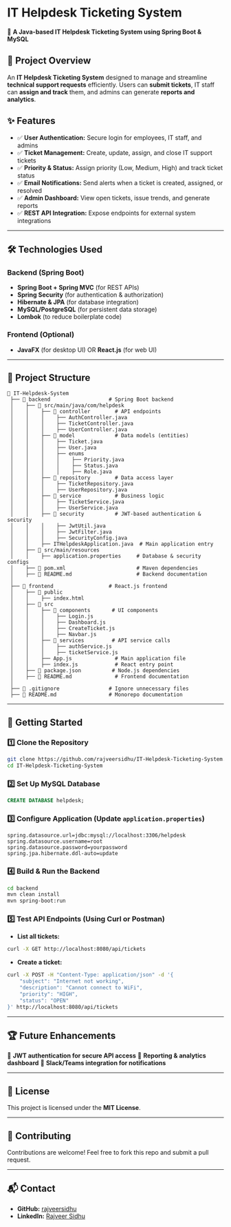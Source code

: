 # IT Helpdesk Ticketing System

🚀 **A Java-based IT Helpdesk Ticketing System using Spring Boot & MySQL**

## 📌 Project Overview
An **IT Helpdesk Ticketing System** designed to manage and streamline **technical support requests** efficiently. Users can **submit tickets**, IT staff can **assign and track** them, and admins can generate **reports and analytics**.

## ✨ Features
- ✅ **User Authentication:** Secure login for employees, IT staff, and admins
- ✅ **Ticket Management:** Create, update, assign, and close IT support tickets
- ✅ **Priority & Status:** Assign priority (Low, Medium, High) and track ticket status
- ✅ **Email Notifications:** Send alerts when a ticket is created, assigned, or resolved
- ✅ **Admin Dashboard:** View open tickets, issue trends, and generate reports
- ✅ **REST API Integration:** Expose endpoints for external system integrations

---

## 🛠️ Technologies Used
### **Backend (Spring Boot)**
- **Spring Boot + Spring MVC** (for REST APIs)
- **Spring Security** (for authentication & authorization)
- **Hibernate & JPA** (for database integration)
- **MySQL/PostgreSQL** (for persistent data storage)
- **Lombok** (to reduce boilerplate code)

### **Frontend (Optional)**
- **JavaFX** (for desktop UI) OR **React.js** (for web UI)

---
## 📂 Project Structure
```
📂 IT-Helpdesk-System
 ├── 📂 backend                   # Spring Boot backend
 │    ├── 📂 src/main/java/com/helpdesk
 │    │    ├── 📂 controller        # API endpoints
 │    │    │    ├── AuthController.java
 │    │    │    ├── TicketController.java
 │    │    │    ├── UserController.java
 │    │    ├── 📂 model             # Data models (entities)
 │    │    │    ├── Ticket.java
 │    │    │    ├── User.java
 │    │    │    ├── enums
 │    │    │    │    ├── Priority.java
 │    │    │    │    ├── Status.java
 │    │    │    │    ├── Role.java
 │    │    ├── 📂 repository        # Data access layer
 │    │    │    ├── TicketRepository.java
 │    │    │    ├── UserRepository.java
 │    │    ├── 📂 service           # Business logic
 │    │    │    ├── TicketService.java
 │    │    │    ├── UserService.java
 │    │    ├── 📂 security          # JWT-based authentication & security
 │    │    │    ├── JwtUtil.java
 │    │    │    ├── JwtFilter.java
 │    │    │    ├── SecurityConfig.java
 │    │    ├── ITHelpdeskApplication.java  # Main application entry
 │    ├── 📂 src/main/resources
 │    │    ├── application.properties     # Database & security configs
 │    ├── 📄 pom.xml                       # Maven dependencies
 │    ├── 📄 README.md                     # Backend documentation
 │
 ├── 📂 frontend                  # React.js frontend
 │    ├── 📂 public
 │    │    ├── index.html
 │    ├── 📂 src
 │    │    ├── 📂 components       # UI components
 │    │    │    ├── Login.js
 │    │    │    ├── Dashboard.js
 │    │    │    ├── CreateTicket.js
 │    │    │    ├── Navbar.js
 │    │    ├── 📂 services         # API service calls
 │    │    │    ├── authService.js
 │    │    │    ├── ticketService.js
 │    │    ├── App.js              # Main application file
 │    │    ├── index.js            # React entry point
 │    ├── 📄 package.json          # Node.js dependencies
 │    ├── 📄 README.md              # Frontend documentation
 │
 ├── 📄 .gitignore                # Ignore unnecessary files
 ├── 📄 README.md                 # Monorepo documentation
```
---

## 🚀 Getting Started
### 1️⃣ **Clone the Repository**
```bash
git clone https://github.com/rajveersidhu/IT-Helpdesk-Ticketing-System.git
cd IT-Helpdesk-Ticketing-System
```

### 2️⃣ **Set Up MySQL Database**
```sql
CREATE DATABASE helpdesk;
```

### 3️⃣ **Configure Application** (Update `application.properties`)
```properties
spring.datasource.url=jdbc:mysql://localhost:3306/helpdesk
spring.datasource.username=root
spring.datasource.password=yourpassword
spring.jpa.hibernate.ddl-auto=update
```

### 4️⃣ **Build & Run the Backend**
```bash
cd backend
mvn clean install
mvn spring-boot:run
```

### 5️⃣ **Test API Endpoints** (Using Curl or Postman)
- **List all tickets:**
```bash
curl -X GET http://localhost:8080/api/tickets
```
- **Create a ticket:**
```bash
curl -X POST -H "Content-Type: application/json" -d '{
    "subject": "Internet not working",
    "description": "Cannot connect to WiFi",
    "priority": "HIGH",
    "status": "OPEN"
}' http://localhost:8080/api/tickets
```

---

## 🏆 Future Enhancements
📌 **JWT authentication for secure API access**
📌 **Reporting & analytics dashboard**
📌 **Slack/Teams integration for notifications**

---

## 📜 License
This project is licensed under the **MIT License**.

---

## 🤝 Contributing
Contributions are welcome! Feel free to fork this repo and submit a pull request.

---

## 📬 Contact
- **GitHub:** [rajveersidhu](https://github.com/rajveersidhu)
- **LinkedIn:** [Rajveer Sidhu](https://linkedin.com/in/rajveer-sidhu)
